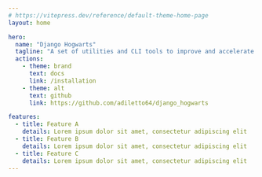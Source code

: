```yaml
---
# https://vitepress.dev/reference/default-theme-home-page
layout: home

hero:
  name: "Django Hogwarts"
  tagline: "A set of utilities and CLI tools to improve and accelerate Django development"
  actions:
    - theme: brand
      text: docs
      link: /installation
    - theme: alt
      text: github
      link: https://github.com/adiletto64/django_hogwarts

features:
  - title: Feature A
    details: Lorem ipsum dolor sit amet, consectetur adipiscing elit
  - title: Feature B
    details: Lorem ipsum dolor sit amet, consectetur adipiscing elit
  - title: Feature C
    details: Lorem ipsum dolor sit amet, consectetur adipiscing elit
---
```


